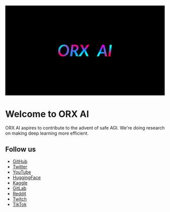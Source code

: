 ![orxai.com](banner.png?raw=true)

# Welcome to ORX AI

ORX AI aspires to contribute to the advent of safe AGI.
We're doing research on making deep learning more efficient.

## Follow us

* [GitHub](https://github.com/orxaicom)
* [Twitter](https://twitter.com/orxaicom)
* [YouTube](https://www.youtube.com/@orxaicom)
* [HuggingFace](https://huggingface.co/orxaicom)
* [Kaggle](https://www.kaggle.com/orxaicom)
* [GitLab](https://gitlab.com/orxaicom)
* [Reddit](https://www.reddit.com/user/orxaicom)
* [Twitch](https://www.twitch.tv/orxaicom)
* [TikTok](https://www.tiktok.com/@orxaicom)
